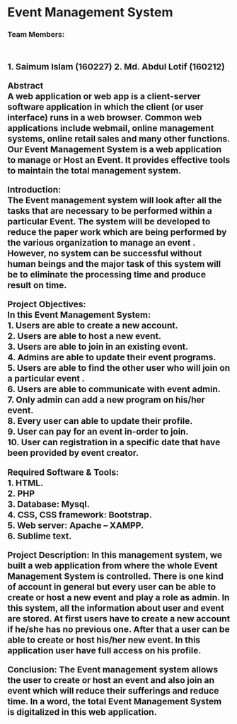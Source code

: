 <h1>Event Management System</h1>

<b><h3>Team Members: <h3></b></br>
	1. Saimum Islam (160227)
	2. Md. Abdul Lotif (160212)

<b>Abstract</b> </br>
A web application or web app is a client-server software application in which the client (or user interface) runs in a web browser. Common web applications include webmail, online management systems, online retail sales and many other functions.
Our Event Management System is a web application to manage or Host an Event. It provides effective tools to maintain the total management system.



<b>Introduction:</b></br>
The Event management system will look after all the tasks that are necessary to be performed within a particular Event. The system will be developed to reduce the paper work which are being performed by the various organization to manage an event . However, no system can be successful without human beings and the major task of this system will be to eliminate the processing time and produce result on time.



<b>Project Objectives:</b></br>
In this Event Management System:</br>
    1. Users are able to create a new account.</br>
    2. Users are able to host a new event. </br>
    3. Users are able to join in an existing event.</br> 
    4. Admins are able to update their event programs.  </br>
    5. Users are able to find the other user who will join on a particular event .</br>
    6. Users are able to communicate with event admin. </br>
    7.  Only admin can add a new program on his/her event.</br>
    8. Every user can able to update their profile.</br>
    9. User can pay for an event in-order to join.</br>
    10. User can registration in a specific date that have been provided by event creator.</br>



<b>Required Software & Tools:</b></br>
    1. HTML.</br>
    2. PHP</br>
    3. Database: Mysql.</br>
    4. CSS, CSS framework: Bootstrap.</br>
    5. Web server: Apache – XAMPP.</br>
    6. Sublime text.</br>







<b>Project Description:</b>
In this management system, we built a web application from where the whole
Event Management System is controlled. There is one kind of account in general but every user can be able to create or host a new event and play a role as admin. In this system, all the information about user and event are stored.
At first users have to create a new account if he/she has no previous one.
After that a user can be able to create or host his/her new event. In this application user have full access on his profile. 



<b>Conclusion:</b>
The Event management system allows the user to create or host an event and also join an event which will reduce their sufferings and reduce time. In a word, the total Event Management System is digitalized in this web application.
